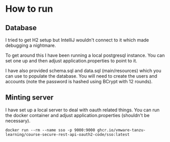 <h1>How to run</h1>
<h2>Database</h2>
I tried to get H2 setup but IntelliJ wouldn't connect to it which made debugging a nightmare.

To get around this I have been running a local postgresql instance. You can set one up and then adjust application.properties to point to it.

I have also provided schema.sql and data.sql (main/resources) which you can use to populate the database. You will need to create the users and accounts (note the password is hashed using BCrypt with 12 rounds).

<h2>Minting server</h2>
I have set  up a local server to deal with oauth related things. You can run the docker container and adjust application.properties (shouldn't be necessary).

```agsl
docker run --rm --name sso -p 9000:9000 ghcr.io/vmware-tanzu-learning/course-secure-rest-api-oauth2-code/sso:latest

```

